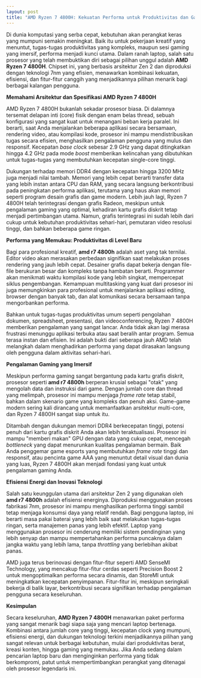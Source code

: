 ```yaml
---
layout: post
title: "AMD Ryzen 7 4800H: Kekuatan Performa untuk Produktivitas dan Gaming"
---
```


Di dunia komputasi yang serba cepat, kebutuhan akan perangkat keras yang mumpuni semakin meningkat. Baik itu untuk pekerjaan kreatif yang menuntut, tugas-tugas produktivitas yang kompleks, maupun sesi gaming yang imersif, performa menjadi kunci utama. Dalam ranah laptop, salah satu prosesor yang telah membuktikan diri sebagai pilihan unggul adalah **AMD Ryzen 7 4800H**. Chipset ini, yang berbasis arsitektur Zen 2 dan diproduksi dengan teknologi 7nm yang efisien, menawarkan kombinasi kekuatan, efisiensi, dan fitur-fitur canggih yang menjadikannya pilihan menarik bagi berbagai kalangan pengguna.

**Memahami Arsitektur dan Spesifikasi AMD Ryzen 7 4800H**

AMD Ryzen 7 4800H bukanlah sekadar prosesor biasa. Di dalamnya tersemat delapan inti (core) fisik dengan enam belas thread, sebuah konfigurasi yang sangat kuat untuk menangani beban kerja paralel. Ini berarti, saat Anda menjalankan beberapa aplikasi secara bersamaan, rendering video, atau kompilasi kode, prosesor ini mampu mendistribusikan tugas secara efisien, menghasilkan pengalaman pengguna yang mulus dan responsif. Kecepatan *base clock* sebesar 2.9 GHz yang dapat ditingkatkan hingga 4.2 GHz pada mode *boost* memberikan kelincahan yang dibutuhkan untuk tugas-tugas yang membutuhkan kecepatan single-core tinggi.

Dukungan terhadap memori DDR4 dengan kecepatan hingga 3200 MHz juga menjadi nilai tambah. Memori yang lebih cepat berarti transfer data yang lebih instan antara CPU dan RAM, yang secara langsung berkontribusi pada peningkatan performa aplikasi, terutama yang haus akan memori seperti program desain grafis dan game modern. Lebih jauh lagi, Ryzen 7 4800H telah terintegrasi dengan grafis Radeon, meskipun untuk pengalaman gaming yang optimal, kehadiran kartu grafis diskrit tetap menjadi pertimbangan utama. Namun, grafis terintegrasi ini sudah lebih dari cukup untuk kebutuhan produktivitas sehari-hari, pemutaran video resolusi tinggi, dan bahkan beberapa game ringan.

**Performa yang Memukau: Produktivitas di Level Baru**

Bagi para profesional kreatif, **amd r7 4800h** adalah aset yang tak ternilai. Editor video akan merasakan perbedaan signifikan saat melakukan proses rendering yang jauh lebih cepat. Desainer grafis dapat bekerja dengan file-file berukuran besar dan kompleks tanpa hambatan berarti. Programmer akan menikmati waktu kompilasi kode yang lebih singkat, mempercepat siklus pengembangan. Kemampuan multitasking yang kuat dari prosesor ini juga memungkinkan para profesional untuk menjalankan aplikasi editing, browser dengan banyak tab, dan alat komunikasi secara bersamaan tanpa mengorbankan performa.

Bahkan untuk tugas-tugas produktivitas umum seperti pengolahan dokumen, spreadsheet, presentasi, dan videoconferencing, Ryzen 7 4800H memberikan pengalaman yang sangat lancar. Anda tidak akan lagi merasa frustrasi menunggu aplikasi terbuka atau saat beralih antar program. Semua terasa instan dan efisien. Ini adalah bukti dari seberapa jauh AMD telah melangkah dalam menghadirkan performa yang dapat dirasakan langsung oleh pengguna dalam aktivitas sehari-hari.

**Pengalaman Gaming yang Imersif**

Meskipun performa gaming sangat bergantung pada kartu grafis diskrit, prosesor seperti **amd r7 4800h** berperan krusial sebagai "otak" yang mengolah data dan instruksi dari game. Dengan jumlah core dan thread yang melimpah, prosesor ini mampu menjaga *frame rate* tetap stabil, bahkan dalam skenario game yang kompleks dan penuh aksi. Game-game modern sering kali dirancang untuk memanfaatkan arsitektur multi-core, dan Ryzen 7 4800H sangat siap untuk itu.

Ditambah dengan dukungan memori DDR4 berkecepatan tinggi, potensi penuh dari kartu grafis diskrit Anda akan lebih teraktualisasi. Prosesor ini mampu "memberi makan" GPU dengan data yang cukup cepat, mencegah *bottleneck* yang dapat menurunkan kualitas pengalaman bermain. Baik Anda penggemar game esports yang membutuhkan *frame rate* tinggi dan responsif, atau pencinta game AAA yang menuntut detail visual dan dunia yang luas, Ryzen 7 4800H akan menjadi fondasi yang kuat untuk pengalaman gaming Anda.

**Efisiensi Energi dan Inovasi Teknologi**

Salah satu keunggulan utama dari arsitektur Zen 2 yang digunakan oleh **amd r7 4800h** adalah efisiensi energinya. Diproduksi menggunakan proses fabrikasi 7nm, prosesor ini mampu menghasilkan performa tinggi sambil tetap menjaga konsumsi daya yang relatif rendah. Bagi pengguna laptop, ini berarti masa pakai baterai yang lebih baik saat melakukan tugas-tugas ringan, serta manajemen panas yang lebih efektif. Laptop yang menggunakan prosesor ini cenderung memiliki sistem pendinginan yang lebih senyap dan mampu mempertahankan performa puncaknya dalam jangka waktu yang lebih lama, tanpa *throttling* yang berlebihan akibat panas.

AMD juga terus berinovasi dengan fitur-fitur seperti AMD SenseMI Technology, yang mencakup fitur-fitur cerdas seperti Precision Boost 2 untuk mengoptimalkan performa secara dinamis, dan StoreMI untuk meningkatkan kecepatan penyimpanan. Fitur-fitur ini, meskipun seringkali bekerja di balik layar, berkontribusi secara signifikan terhadap pengalaman pengguna secara keseluruhan.

**Kesimpulan**

Secara keseluruhan, **AMD Ryzen 7 4800H** menawarkan paket performa yang sangat menarik bagi siapa saja yang mencari laptop bertenaga. Kombinasi antara jumlah core yang tinggi, kecepatan clock yang mumpuni, efisiensi energi, dan dukungan teknologi terkini menjadikannya pilihan yang sangat relevan untuk berbagai kebutuhan, mulai dari produktivitas berat, kreasi konten, hingga gaming yang memukau. Jika Anda sedang dalam pencarian laptop baru dan menginginkan performa yang tidak berkompromi, patut untuk mempertimbangkan perangkat yang ditenagai oleh prosesor legendaris ini.
